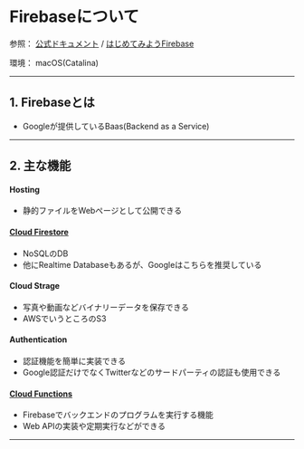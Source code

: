 # Firebaseについて

参照：
[公式ドキュメント](https://firebase.google.com/docs?hl=ja) / 
[はじめてみようFirebase](https://www.topgate.co.jp/firebase01-what-is-firebase)

環境：
macOS(Catalina)

---
## 1. Firebaseとは
- Googleが提供しているBaas(Backend as a Service)

---
## 2. 主な機能
#### Hosting
- 静的ファイルをWebページとして公開できる

#### [Cloud Firestore](./Firestore.md)
- NoSQLのDB
- 他にRealtime Databaseもあるが、Googleはこちらを推奨している

#### Cloud Strage
- 写真や動画などバイナリーデータを保存できる
- AWSでいうところのS3

#### Authentication
- 認証機能を簡単に実装できる
- Google認証だけでなくTwitterなどのサードパーティの認証も使用できる

#### [Cloud Functions](./Functions.md)
- Firebaseでバックエンドのプログラムを実行する機能
- Web APIの実装や定期実行などができる
---